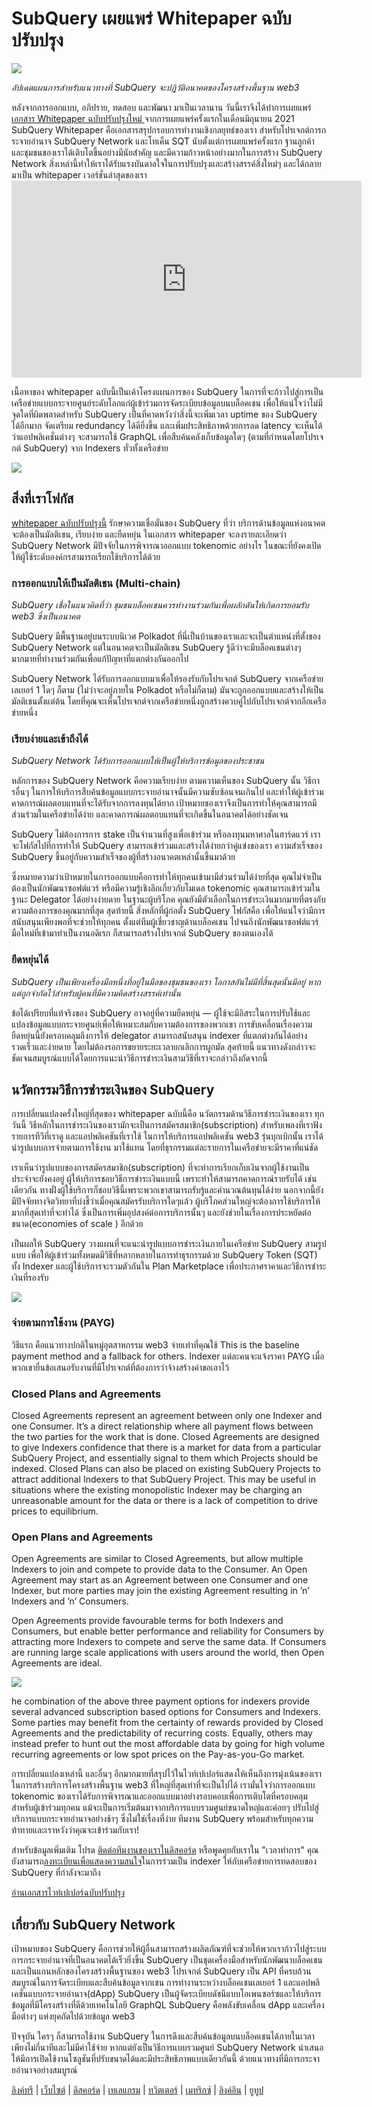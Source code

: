 # SubQuery เผยแพร่ Whitepaper ฉบับปรับปรุง

![](https://miro.medium.com/max/700/0*guA8YHyJPhu0wmzf)

_อัปเดตแผนการสำหรับแนวทางที่ SubQuery จะปฏิวัติอนาคตของโครงสร้างพื้นฐาน web3_

หลังจากการออกแบบ, อภิปราย, ทดสอบ และพัฒนา มาเป็นเวลานาน วันนี้เราจึงได้ทำการเผยแพร่ [เอกสาร Whitepaper ฉบับปรับปรุงใหม่ ](https://static.subquery.network/whitepaper.pdf) จากการเผยแพร่ครั้งแรกในเดือนมิถุนายน 2021 SubQuery Whitepaper คือเอกสารสรุปกรอบการทำงานเชิงกลยุทธ์ของเรา สำหรับโปรเจกต์การกระจายอำนาจ SubQuery Network และโทเค็น SQT นับตั้งแต่การเผยแพร่ครั้งแรก ฐานลูกค้าและชุมชนของเราได้เติบโตขึ้นอย่างมีนัยสำคัญ และมีความก้าวหน้าอย่างมากในการสร้าง SubQuery Network สิ่งเหล่านี้ทำให้เราได้รับแรงบันดาลใจในการปรับปรุงและสร้างสรรค์สิ่งใหม่ๆ และได้กลายมาเป็น whitepaper เวอร์ชั่นล่าสุดของเรา <iframe width="560" height="315" src="https://www.youtube.com/embed/Ghxyw5bIHs8" title="YouTube video player" frameborder="0" allow="accelerometer; autoplay; clipboard-write; encrypted-media; gyroscope; picture-in-picture" allowfullscreen mark="crwd-mark"></iframe>

เนื้อหาของ whitepaper ฉบับนี้เป็นเค้าโครงแผนการของ SubQuery ในการที่จะก้าวไปสู่การเป็นเครือข่ายแบบกระจายศูนย์ระดับโลกแก่ผู้เข้าร่วมการจัดระเบียบข้อมูลบนบล็อคเชน เพื่อให้แน่ใจว่าไม่มีจุดใดที่ผิดพลาดสำหรับ SubQuery เป็นที่คาดหวังว่าสิ่งนี้จะเพิ่มเวลา uptime ของ SubQuery ได้อีกมาก จัดเตรียม redundancy ได้ดียิ่งขึ้น และเพิ่มประสิทธิภาพด้วยการลด latency จะเห็นได้ว่าแอปพลิเคชั่นต่างๆ จะสามารถใช้ GraphQL เพื่อสืบค้นคลังเก็บข้อมูลใดๆ (ตามที่กำหนดโดยโปรเจกต์ SubQuery) จาก Indexers ทั่วทั้งเครือข่าย

![](https://miro.medium.com/max/700/0*xtd6e7mn7JkfhpzG)

## สิ่งที่เราโฟกัส

[whitepaper ฉบับปรับปรุงนี้](https://static.subquery.network/whitepaper.pdf) รักษาความเชื่อมั่นของ SubQuery ที่ว่า บริการด้านข้อมูลแห่งอนาคตจะต้องเป็นมัลติเชน, เรียบง่าย และยืดหยุ่น ในเอกสาร whitepaper จะลงรายละเอียดว่า SubQuery Network มีปัจจัยในการพิจารณาออกแบบ tokenomic อย่างไร ในขณะที่ยังคงเปิดให้ผู้ใช้ระดับองค์กรสามารถเรียกใช้บริการได้ด้วย

### การออกแบบให้เป็นมัลติเชน (Multi-chain)

_SubQuery เชื่อในแนวคิดที่ว่า ชุมชนบล็อคเชนควรทำงานร่วมกันเพื่อผลักดันให้เกิดการยอมรับ web3 ซึ่งเป็นอนาคต_

SubQuery มีพื้นฐานอยู่บนระบบนิเวศ Polkadot ที่นี่เป็นบ้านของเราและจะเป็นตำแหน่งที่ตั้งของ SubQuery Network แต่ในอนาคตจะเป็นมัลติเชน SubQuery รู้ดีว่าจะมีบล็อคเชนต่างๆ มากมายที่ทำงานร่วมกันเพื่อแก้ปัญหาที่แตกต่างกันออกไป

SubQuery Network ได้รับการออกแบบมาเพื่อให้รองรับกับโปรเจกต์ SubQuery จากเครือข่ายเลเยอร์ 1 ใดๆ ก็ตาม (ไม่ว่าจะอยู่ภายใน Polkadot หรือไม่ก็ตาม) มันจะถูกออกแบบและสร้างให้เป็นมัลติเชนตั้งแต่ต้น โดยที่คุณจะเห็นโปรเจกต์จากเครือข่ายหนึ่งถูกสร้างควบคู่ไปกับโปรเจกต์จากอีกเครือข่ายหนึ่ง

### เรียบง่ายและเข้าถึงได้

_SubQuery Network ได้รับการออกแบบให้เป็นผู้ให้บริการข้อมูลของประชาชน_

หลักการของ SubQuery Network คือความเรียบง่าย ตามความเห็นของ SubQuery นั้น วิธีการอื่นๆ ในการให้บริการสืบค้นข้อมูลแบบกระจายอำนาจนั้นมีความซับซ้อนจนเกินไป และทำให้ผู้เข้าร่วมคาดการณ์ผลตอบแทนที่จะได้รับจากการลงทุนได้ยาก เป้าหมายของเราจึงเป็นการทำให้คุณสามารถมีส่วนร่วมในเครือข่ายได้ง่าย และคาดการณ์ผลตอบแทนที่จะเกิดขึ้นในอนาคตได้อย่างชัดเจน

SubQuery ไม่ต้องการการ stake เป็นจำนวนที่สูงเพื่อเข้าร่วม หรือลงทุนมหาศาลในฮาร์ดแวร์ เราจะโฟกัสไปที่การทำให้ SubQuery สามารถเข้าร่วมและสร้างได้ง่ายกว่าคู่แข่งของเรา ความสำเร็จของ SubQuery ขึ้นอยู่กับความสำเร็จของผู้ที่สร้างอนาคตเหล่านั้นขึ้นมาด้วย

ซึ่งหมายความว่าเป้าหมายในการออกแบบคือการทำให้ทุกคนเข้ามามีส่วนร่วมได้ง่ายที่สุด คุณไม่จำเป็นต้องเป็นนักพัฒนาซอฟต์แวร์ หรือมีความรู้เชิงลึกเกี่ยวกับโมเดล tokenomic คุณสามารถเข้าร่วมในฐานะ Delegator ได้อย่างง่ายดาย ในฐานะผู้บริโภค คุณยังมีตัวเลือกในการชำระเงินมากมายที่ตรงกับความต้องการของคุณมากที่สุด สุดท้ายนี้ สิ่งหลักที่ผู้ก่อตั้ง SubQuery โฟกัสคือ เพื่อให้แน่ใจว่ามีการสนับสนุนเพียงพอที่จะช่วยให้ทุกคน ตั้งแต่ทีมผู้เชี่ยวชาญด้านบล็อคเชน ไปจนถึงนักพัฒนาซอฟต์แวร์มือใหม่ที่เข้ามาทำเป็นงานอดิเรก ก็สามารถสร้างโปรเจกต์ SubQuery ของตนเองได้

### ยืดหยุ่นได้

_SubQuery เป็นเพียงเครื่องมือหนึ่งที่อยู่ในมือของชุมชนของเรา โอกาสอันไม่มีที่สิ้นสุดนั้นมีอยู่ หากแต่ถูกจำกัดไว้สำหรับผู้คนที่มีความคิดสร้างสรรค์เท่านั้น_

ข้อได้เปรียบที่แท้จริงของ SubQuery อาจอยู่ที่ความยืดหยุ่น — ผู้ใช้จะมีอิสระในการปรับใช้และแปลงข้อมูลแบบกระจายศูนย์เพื่อให้เหมาะสมกับความต้องการของพวกเขา การขับเคลื่อนเรื่องความยืดหยุ่นนี้ยังครอบคลุมถึงการให้ delegator สามารถสนับสนุน indexer ที่แตกต่างกันได้อย่างรวดเร็วและง่ายดาย โดยไม่ต้องรอการขยายระยะเวลายกเลิกการผูกมัด สุดท้ายนี้ แนวทางดังกล่าวจะชัดเจนสมบูรณ์แบบได้โดยการแนะนำวิธีการชำระเงินสามวิธีที่เราจะกล่าวถึงถัดจากนี้

## นวัตกรรมวิธีการชำระเงินของ SubQuery

การเปลี่ยนแปลงครั้งใหญ่ที่สุดของ whitepaper ฉบับนี้คือ นวัตกรรมด้านวิธีการชำระเงินของเรา ทุกวันนี้ วิธีหลักในการชำระเงินของเรามักจะเป็นการสมัครสมาชิก(subscription) สำหรับเพลงที่เราฟัง รายการทีวีที่เราดู และแอปพลิเคชันที่เราใช้ ในการให้บริการแอปพลิเคชัน web3 รุ่นบุกเบิกนั้น เราได้นำรูปแบบการจ่ายตามการใช้งาน มาใช้แทน โดยที่ธุรกรรมแต่ละรายการในเครือข่ายจะมีราคาที่แน่ชัด

เราเห็นว่ารูปแบบของการสมัครสมาชิก(subscription) ที่จะทำการเรียกเก็บเงินจากผู้ใช้งานเป็นประจำจะยังคงอยู่ ผู้ให้บริการชอบวิธีการชำระเงินแบบนี้ เพราะทำให้สามารถคาดการณ์รายรับได้ เช่นเดียวกัน ทางฝั่งผู้ใช้บริการก็ชอบวิธีนี้เพราะพวกเขาสามารถรับรู้และคำนวณต้นทุนได้ง่าย นอกจากนี้ยังมีปัจจัยทางจิตวิทยาที่บ่งชี้ว่าเมื่อคุณสมัครรับบริการใดๆแล้ว ผู้บริโภคส่วนใหญ่จะต้องการใช้บริการให้มากที่สุดเท่าที่จะทำได้ ซึ่งเป็นการเพิ่มอุปสงค์ต่อการบริการนั้นๆ และยังช่วยในเรื่องการประหยัดต่อขนาด(economies of scale ) อีกด้วย

เป็นผลให้ SubQuery วางแผนที่จะแนะนำรูปแบบการชำระเงินภายในเครือข่าย SubQuery สามรูปแบบ เพื่อให้ผู้เข้าร่วมทั้งหมดมีวิธีที่หลากหลายในการทำธุรกรรมด้วย SubQuery Token (SQT) ทั้ง Indexer และผู้ใช้บริการจะรวมตัวกันใน Plan Marketplace เพื่อประกาศราคาและวิธีการชำระเงินที่รองรับ

![](https://miro.medium.com/max/700/0*f0yVHlbWTE8DdjuB)

### จ่ายตามการใช้งาน (PAYG)

วิธีแรก คือแนวทางปกติในหมู่อุตสาหกรรม web3 จ่ายเท่าที่คุณใช้ This is the baseline payment method and a fallback for others. Indexer แต่ละคนจะแจ้งราคา PAYG เมื่อพวกเขายื่นข้อเสนอรับงานที่มีโปรเจกต์ที่ต้องการว่าจ้างสร้างคำขอเอาไว้

### Closed Plans and Agreements

Closed Agreements represent an agreement between only one Indexer and one Consumer. It’s a direct relationship where all payment flows between the two parties for the work that is done. Closed Agreements are designed to give Indexers confidence that there is a market for data from a particular SubQuery Project, and essentially signal to them which Projects should be indexed. Closed Plans can also be placed on existing SubQuery Projects to attract additional Indexers to that SubQuery Project. This may be useful in situations where the existing monopolistic Indexer may be charging an unreasonable amount for the data or there is a lack of competition to drive prices to equilibrium.

### Open Plans and Agreements

Open Agreements are similar to Closed Agreements, but allow multiple Indexers to join and compete to provide data to the Consumer. An Open Agreement may start as an Agreement between one Consumer and one Indexer, but more parties may join the existing Agreement resulting in ’n’ Indexers and ’n’ Consumers.

Open Agreements provide favourable terms for both Indexers and Consumers, but enable better performance and reliability for Consumers by attracting more Indexers to compete and serve the same data. If Consumers are running large scale applications with users around the world, then Open Agreements are ideal.

![](https://miro.medium.com/max/1400/0*sc9-ee7VTl0XEhTS)

he combination of the above three payment options for indexers provide several advanced subscription based options for Consumers and Indexers. Some parties may benefit from the certainty of rewards provided by Closed Agreements and the predictability of recurring costs. Equally, others may instead prefer to hunt out the most affordable data by going for high volume recurring agreements or low spot prices on the Pay-as-you-Go market.

การเปลี่ยนแปลงเหล่านี้ และอื่นๆ อีกมากมายที่สรุปไว้ในไวท์เปเปอร์แสดงให้เห็นถึงการมุ่งเน้นของเรา ในการสร้างบริการโครงสร้างพื้นฐาน web3 ที่ใหญ่ที่สุดเท่าที่จะเป็นไปได้ เรามั่นใจว่าการออกแบบ tokenomic ของเราได้รับการพิจารณาและออกแบบมาอย่างรอบคอบเพื่อการเติบโตที่ครอบคลุมสำหรับผู้เข้าร่วมทุกคน แม้จะเป็นการเริ่มต้นมาจากบริการแบบรวมศูนย์ขนาดใหญ่และค่อยๆ ปรับไปสู่บริการแบบกระจายอำนาจอย่างช้าๆ ซึ่งไม่ใช่เรื่องที่ง่าย ทีมงาน SubQuery พร้อมสำหรับทุกความท้าทายและเราหวังว่าคุณจะเข้าร่วมกับเรา!

สำหรับข้อมูลเพิ่มเติม โปรด [ติดต่อทีมงานของเราในดิสคอร์ด](https://discord.com/invite/78zg8aBSMG) หรือพูดคุยกับเราใน "เวลาทำการ" คุณยังสามารถ[ลงทะเบียนเพื่อแสดงความสนใจ](https://forms.gle/RyXyhb8T9Gxkwi7R9)ในการร่วมเป็น indexer ให้กับเครือข่ายการทดสอบของ SubQuery ที่กำลังจะมาถึง

[อ่านเอกสารไวท์เปเปอร์ฉบับปรับปรุง](https://static.subquery.network/whitepaper.pdf)

## เกี่ยวกับ SubQuery Network

เป้าหมายของ SubQuery คือการช่วยให้ผู้อื่นสามารถสร้างผลิตภัณฑ์ที่จะช่วยให้พวกเราก้าวไปสู่ระบบการกระจายอำนาจที่เป็นอนาคตได้เร็วยิ่งขึ้น SubQuery เป็นชุดเครื่องมือสำหรับนักพัฒนาบล็อคเชนและเป็นแกนหลักของโครงสร้างพื้นฐานของ web3 โปรเจกต์ SubQuery เป็น API ที่ครบถ้วนสมบูรณ์ในการจัดระเบียบและสืบค้นข้อมูลจากเชน การทำงานระหว่างบล็อคเชนเลเยอร์ 1 และแอปพลิเคชั่นแบบกระจายอำนาจ(dApp) SubQuery เป็นผู้จัดระเบียบดัชนีแบบโอเพนซอร์ซและให้บริการข้อมูลที่มีโครงสร้างที่ดีด้วยเทคโนโลยี GraphQL SubQuery คือพลังขับเคลื่อน dApp และเครื่องมือต่างๆ แห่งยุคถัดไปด้วยข้อมูล web3

ปัจจุบัน ใครๆ ก็สามารถใช้งาน SubQuery ในการดึงและสืบค้นข้อมูลบนบล็อคเชนได้ภายในเวลาเพียงไม่กี่นาทีและไม่มีค่าใช้จ่าย หากแต่ยังเป็นวิธีการแบบรวมศูนย์ SubQuery Network นำเสนอให้มีการเปิดใช้งานโซลูชันที่ปรับขนาดได้และมีประสิทธิภาพแบบเดียวกันนี้ ด้วยแนวทางที่มีการกระจายอำนาจอย่างสมบูรณ์

[ลิงค์ทรี](https://linktr.ee/subquerynetwork) | [เว็บไซต์](https://subquery.network/) | [ดิสคอร์ด](https://discord.com/invite/78zg8aBSMG) | [เทเลแกรม](https://t.me/subquerynetwork) | [ทวิตเตอร์](https://twitter.com/subquerynetwork) | [เมทริกซ์](https://matrix.to/#/#subquery:matrix.org) | [ลิงค์อิน](https://www.linkedin.com/company/subquery) | [ยูทูป](https://www.youtube.com/channel/UCi1a6NUUjegcLHDFLr7CqLw)
